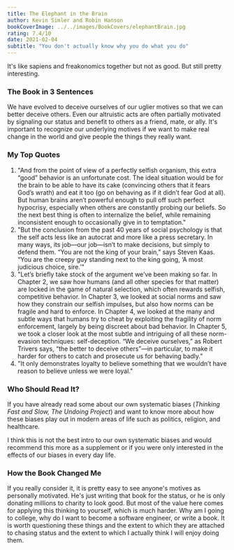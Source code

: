 ```yaml
---
title: The Elephant in the Brain
author: Kevin Simler and Robin Hanson
bookCoverImage: ../../images/BookCovers/elephantBrain.jpg
rating: 7.4/10
date: 2021-02-04
subtitle: "You don't actually know why you do what you do"
---
```


It's like sapiens and freakonomics together but not as good. But still pretty interesting.

### The Book in 3 Sentences

We have evolved to deceive ourselves of our uglier motives so that we can better deceive others.
Even our altruistic acts are often partially motivated by signaling our status and benefit to others as a friend, mate, or ally.
It's important to recognize our underlying motives if we want to make real change in the world and give people the things they really want.

### My Top Quotes

1. "And from the point of view of a perfectly selfish organism, this extra “good” behavior is an unfortunate cost. The ideal situation would be for the brain to be able to have its cake (convincing others that it fears God’s wrath) and eat it too (go on behaving as if it didn’t fear God at all). But human brains aren’t powerful enough to pull off such perfect hypocrisy, especially when others are constantly probing our beliefs. So the next best thing is often to internalize the belief, while remaining inconsistent enough to occasionally give in to temptation."
2. "But the conclusion from the past 40 years of social psychology is that the self acts less like an autocrat and more like a press secretary. In many ways, its job—our job—isn’t to make decisions, but simply to defend them. “You are not the king of your brain,” says Steven Kaas. “You are the creepy guy standing next to the king going, ‘A most judicious choice, sire.’"
3. "Let’s briefly take stock of the argument we’ve been making so far. In Chapter 2, we saw how humans (and all other species for that matter) are locked in the game of natural selection, which often rewards selfish, competitive behavior. In Chapter 3, we looked at social norms and saw how they constrain our selfish impulses, but also how norms can be fragile and hard to enforce. In Chapter 4, we looked at the many and subtle ways that humans try to cheat by exploiting the fragility of norm enforcement, largely by being discreet about bad behavior. In Chapter 5, we took a closer look at the most subtle and intriguing of all these norm-evasion techniques: self-deception. “We deceive ourselves,” as Robert Trivers says, “the better to deceive others”—in particular, to make it harder for others to catch and prosecute us for behaving badly."
4. "It only demonstrates loyalty to believe something that we wouldn’t have reason to believe unless we were loyal."

### Who Should Read It?

If you have already read some about our own systematic biases (*Thinking Fast and Slow, The Undoing Project*) and want to know more about how these biases play out in modern areas of life such as politics, religion, and healthcare.

I think this is not the best intro to our own systematic biases and would recommend this more as a supplement or if you were only interested in the effects of our biases in every day life.

### How the Book Changed Me

If you really consider it, it is pretty easy to see anyone's motives as personally motivated. He's just writing that book for the status, or he is only donating millions to charity to look good. But most of the value here comes for applying this thinking to yourself, which is much harder. Why am I going to college, why do I want to become a software engineer, or write a book. It is worth questioning these things and the extent to which they are attached to chasing status and the extent to which I actually think I will enjoy doing them.